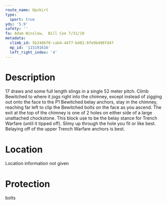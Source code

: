 ```yaml
---
route_name: Upskirt
type:
  sport: true
yds: '5.9'
safety: ''
fa: Adam Winslow,  Bill Coe 7/31/10
metadata:
  climb_id: 5b2486f8-cab4-44f7-b402-8fe9b498fd47
  mp_id: '115191616'
  left_right_index: '4'
---
```

# Description
17 draws and some full length slings in a single 52 meter pitch. Climb Bewitched to where it jogs right into the chimney, except instead of zigging out onto the face to the P1 Bewitched belay anchors, stay in the chimney, reaching far left to clip the Bewitched bolts on the face as you ascend. The exit at the top of the chimney is one of 2 holes on either side of a large unattached chockstone. This block use to be the belay stance for Trench Warfare (until it tipped off). Slimy up through the hole you fit or like best. Belaying off of the upper Trench Warfare anchors is best.

# Location
Location information not given

# Protection
bolts

